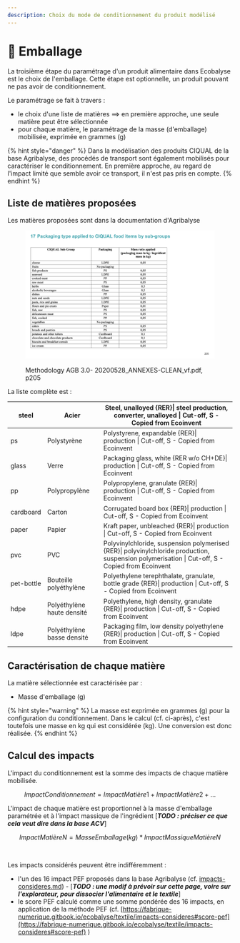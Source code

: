 ```yaml
---
description: Choix du mode de conditionnement du produit modélisé
---
```


# 🥫 Emballage

La troisième étape du paramétrage d'un produit alimentaire dans Ecobalyse est le choix de l'emballage. Cette étape est optionnelle, un produit pouvant ne pas avoir de conditionnement.&#x20;

Le paramétrage se fait à travers :

* le choix d'une liste de matières ==> en première approche, une seule matière peut être sélectionnée
* pour chaque matière, le paramétrage de la masse (d'emballage) mobilisée, exprimée en grammes (g)

{% hint style="danger" %}
Dans la modélisation des produits CIQUAL de la base Agribalyse, des procédés de transport sont également mobilisés pour caractériser le conditionnement. En première approche, au regard de l'impact limité que semble avoir ce transport, il n'est pas pris en compte.
{% endhint %}

## Liste de matières proposées

Les matières proposées sont dans la documentation d'Agribalyse&#x20;

<figure><img src="../../.gitbook/assets/image (178).png" alt=""><figcaption><p>Methodology AGB 3.0- 20200528_ANNEXES-CLEAN_vf.pdf, p205</p></figcaption></figure>

La liste complète est :&#x20;

| steel      | Acier                      | Steel, unalloyed {RER}\| steel production, converter, unalloyed \| Cut-off, S - Copied from Ecoinvent                                           |
| ---------- | -------------------------- | ----------------------------------------------------------------------------------------------------------------------------------------------- |
| ps         | Polystyrène                | Polystyrene, expandable {RER}\| production \| Cut-off, S - Copied from Ecoinvent                                                                |
| glass      | Verre                      | Packaging glass, white {RER w/o CH+DE}\| production \| Cut-off, S - Copied from Ecoinvent                                                       |
| pp         | Polypropylène              | Polypropylene, granulate {RER}\| production \| Cut-off, S - Copied from Ecoinvent                                                               |
| cardboard  | Carton                     | Corrugated board box {RER}\| production \| Cut-off, S - Copied from Ecoinvent                                                                   |
| paper      | Papier                     | Kraft paper, unbleached {RER}\| production \| Cut-off, S - Copied from Ecoinvent                                                                |
| pvc        | PVC                        | Polyvinylchloride, suspension polymerised {RER}\| polyvinylchloride production, suspension polymerisation \| Cut-off, S - Copied from Ecoinvent |
| pet-bottle | Bouteille polyéthylène     | Polyethylene terephthalate, granulate, bottle grade {RER}\| production \| Cut-off, S - Copied from Ecoinvent                                    |
| hdpe       | Polyéthylène haute densité | Polyethylene, high density, granulate {RER}\| production \| Cut-off, S - Copied from Ecoinvent                                                  |
| ldpe       | Polyéthylène basse densité | Packaging film, low density polyethylene {RER}\| production \| Cut-off, S - Copied from Ecoinvent                                               |

## Caractérisation de chaque matière

La matière sélectionnée est caractérisée par :&#x20;

* Masse d'emballage (g)

{% hint style="warning" %}
La masse est exprimée en grammes (g) pour la configuration du conditionnement. Dans le calcul (cf. ci-après), c'est toutefois une masse en kg qui est considérée (kg). Une conversion est donc réalisée.
{% endhint %}

&#x20;

## Calcul des impacts

L'impact du conditionnement est la somme des impacts de chaque matière mobilisée.

$$
ImpactConditionnement = ImpactMatière1 + ImpactMatière 2 + ...
$$

​L'impact de chaque matière est proportionnel à la masse d'emballage paramétrée et à l'impact massique de l'ingrédient \[_**TODO : préciser ce que cela veut dire dans la base ACV**_]

$$
ImpactMatièreN = MasseEmballage (kg) * ImpactMassiqueMatièreN
$$

​

Les impacts considérés peuvent être indifféremment :&#x20;

* l'un des 16 impact PEF proposés dans la base Agribalyse (cf. [impacts-consideres.md](../old/pages-textiles-old/impacts-consideres.md "mention")) - \[_**TODO : une modif à prévoir sur cette page, voire sur l'explorateur, pour dissocier l'alimentaire et le textile**_]
* le score PEF calculé comme une somme pondérée des 16 impacts, en application de la méthode PEF (cf. [https://fabrique-numerique.gitbook.io/ecobalyse/textile/impacts-consideres#score-pef](https://fabrique-numerique.gitbook.io/ecobalyse/textile/impacts-consideres#score-pef) )
